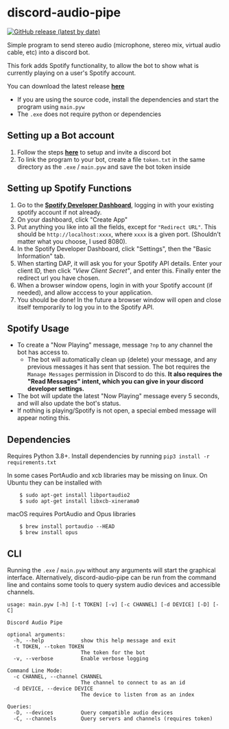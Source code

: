 # discord-audio-pipe
[![GitHub release (latest by date)](https://img.shields.io/github/v/release/jjwfisher/discord-audio-pipe)](https://github.com/jjwfisher/discord-audio-pipe/releases/latest)

Simple program to send stereo audio (microphone, stereo mix, virtual audio cable, etc) into a discord bot.

This fork adds Spotify functionality, to allow the bot to show what is currently playing on a user's Spotify account.

You can download the latest release [**here**](https://github.com/jjwfisher/discord-audio-pipe/releases)
- If you are using the source code, install the dependencies and start the program using `main.pyw`
- The `.exe` does not require python or dependencies

## Setting up a Bot account
1. Follow the steps [**here**](https://docs.pycord.dev/en/master/discord.html) to setup and invite a discord bot
2. To link the program to your bot, create a file ``token.txt`` in the same directory as the `.exe` / `main.pyw` and save the bot token inside

## Setting up Spotify Functions
1. Go to the [**Spotify Developer Dashboard**](https://developer.spotify.com/dashboard), logging in with your existing spotify account if not already.
2. On your dashboard, click "Create App"
3. Put anything you like into all the fields, except for `"Redirect URL"`. This should be `http://localhost:xxxx`, where `xxxx` is a given port. (Shouldn't matter what you choose, I used 8080).
4. In the Spotify Developer Dashboard, click "Settings", then the "Basic Information" tab.
5. When starting DAP, it will ask you for your Spotify API details. Enter your client ID, then click _"View Client Secret"_, and enter this. Finally enter the redirect url you have chosen.
6. When a browser window opens, login in with your Spotify account (if needed), and allow acccess to your application.
7. You should be done! In the future a browser window will open and close itself temporarily to log you in to the Spotify API.

## Spotify Usage
- To create a "Now Playing" message, message `?np` to any channel the bot has access to.
    - The bot will automatically clean up (delete) your message, and any previous messages it has sent that session. The bot requires the `Manage Messages` permission in Discord to do this. **It also requires the "Read Messages" intent, which you can give in your discord developer settings.**
- The bot will update the latest "Now Playing" message every 5 seconds, and will also update the bot's status.
- If nothing is playing/Spotify is not open, a special embed message will appear noting this.

## Dependencies
Requires Python 3.8+. Install dependencies by running `pip3 install -r requirements.txt`

In some cases PortAudio and xcb libraries may be missing on linux. On Ubuntu they can be installed with
```
    $ sudo apt-get install libportaudio2
    $ sudo apt-get install libxcb-xinerama0
```
macOS requires PortAudio and Opus libraries
```
    $ brew install portaudio --HEAD
    $ brew install opus
```

## CLI
Running the `.exe` / `main.pyw` without any arguments will start the graphical interface. Alternatively, discord-audio-pipe can be run from the command line and contains some tools to query system audio devices and accessible channels.
```
usage: main.pyw [-h] [-t TOKEN] [-v] [-c CHANNEL] [-d DEVICE] [-D] [-C]

Discord Audio Pipe

optional arguments:
  -h, --help            show this help message and exit
  -t TOKEN, --token TOKEN
                        The token for the bot
  -v, --verbose         Enable verbose logging

Command Line Mode:
  -c CHANNEL, --channel CHANNEL
                        The channel to connect to as an id
  -d DEVICE, --device DEVICE
                        The device to listen from as an index

Queries:
  -D, --devices         Query compatible audio devices
  -C, --channels        Query servers and channels (requires token)
```
